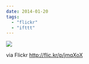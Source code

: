 ```yaml
---
date: 2014-01-20
tags: 
  - "flickr"
  - "ifttt"
---
```


![](http://farm8.staticflickr.com/7305/12045620783_7b60435df4_b.jpg)  

  
  
via Flickr http://flic.kr/p/jmqXoX
